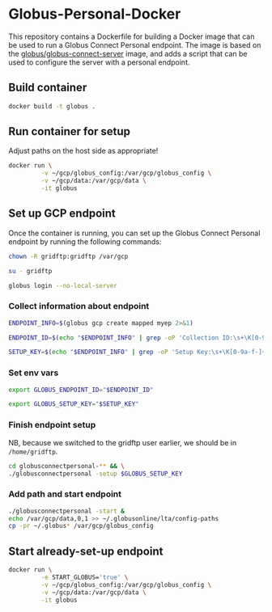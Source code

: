 # Globus-Personal-Docker

This repository contains a Dockerfile for building a Docker image that can be
used to run a Globus Connect Personal endpoint. The image is based on the
[globus/globus-connect-server](https://hub.docker.com/r/globus/globus-connect-server)
image, and adds a script that can be used to configure the server with a
personal endpoint.

## Build container

```sh
docker build -t globus .
```

## Run container for setup

Adjust paths on the host side as appropriate!

```sh
docker run \
         -v ~/gcp/globus_config:/var/gcp/globus_config \
         -v ~/gcp/data:/var/gcp/data \
         -it globus
```

## Set up GCP endpoint

Once the container is running, you can set up the Globus Connect Personal
endpoint by running the following commands:

```sh
chown -R gridftp:gridftp /var/gcp
```

```sh
su - gridftp
```

```sh
globus login --no-local-server
```

### Collect information about endpoint

```sh
ENDPOINT_INFO=$(globus gcp create mapped myep 2>&1)
```

```sh
ENDPOINT_ID=$(echo "$ENDPOINT_INFO" | grep -oP 'Collection ID:\s+\K[0-9a-f-]+')
```

```sh
SETUP_KEY=$(echo "$ENDPOINT_INFO" | grep -oP 'Setup Key:\s+\K[0-9a-f-]+')
```

### Set env vars

```sh
export GLOBUS_ENDPOINT_ID="$ENDPOINT_ID"
```

```sh
export GLOBUS_SETUP_KEY="$SETUP_KEY"
```

### Finish endpoint setup

NB, because we switched to the gridftp user earlier, we should be in
`/home/gridftp`.

```sh
cd globusconnectpersonal-** && \
./globusconnectpersonal -setup $GLOBUS_SETUP_KEY
```

### Add path and start endpoint

```sh
./globusconnectpersonal -start &
echo /var/gcp/data,0,1 >> ~/.globusonline/lta/config-paths
cp -pr ~/.globus* /var/gcp/globus_config
```

## Start already-set-up endpoint

```sh
docker run \
         -e START_GLOBUS='true' \
         -v ~/gcp/globus_config:/var/gcp/globus_config \
         -v ~/gcp/data:/var/gcp/data \
         -it globus
```
